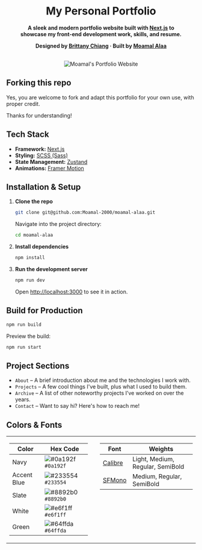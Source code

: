 <h1 align="center">
  My Personal Portfolio
</h1>

<p align="center">
<strong>
  A sleek and modern portfolio website built with <a href="https://nextjs.org" target="_blank">Next.js</a> to <br/> showcase my front-end development work, skills, and resume.
</strong>
</p>

<p align="center">
<strong>
  Designed by <a href="https://www.linkedin.com/in/bchiang7" target="_blank">Brittany Chiang</a> · Built by <a href="https://www.linkedin.com/in/moamal-alaa" target="_blank">Moamal Alaa</a>
</strong>
</p>

<br/>

<div align="center">
  <img alt="Moamal's Portfolio Website" src="https://github.com/user-attachments/assets/ecd3d987-3eb5-4ca8-b00f-0c0670a5bc1f" />
</div>

## Forking this repo

Yes, you are welcome to fork and adapt this portfolio for your own use, with proper credit.

Thanks for understanding!

## Tech Stack

- **Framework:** [Next.js](https://nextjs.org/)
- **Styling:** [SCSS (Sass)](https://sass-lang.com)
- **State Management:** [Zustand](https://zustand-demo.pmnd.rs)
- **Animations:** [Framer Motion](https://motion.dev)

## Installation & Setup

1. **Clone the repo**

   ```bash
   git clone git@github.com:Moamal-2000/moamal-alaa.git
   ```

   Navigate into the project directory:
   ```bash
   cd moamal-alaa
   ```

2. **Install dependencies**

   ```bash
   npm install
   ```

3. **Run the development server**

   ```bash
   npm run dev
   ```

   Open [http://localhost:3000](http://localhost:3000) to see it in action.

## Build for Production

```bash
npm run build
```

Preview the build:

```bash
npm run start
```

## Project Sections

- `About` – A brief introduction about me and the technologies I work with.
- `Projects` – A few cool things I've built, plus what I used to build them.
- `Archive` – A list of other noteworthy projects I’ve worked on over the years.
- `Contact` – Want to say hi? Here's how to reach me!

## Colors & Fonts

<table>
  <tr>
    <td>

| Color       | Hex Code                                                           |
| ----------- | ------------------------------------------------------------------ |
| Navy        | ![#0a192f](https://placehold.co/15x15/0a192f/0a192f.png) `#0a192f` |
| Accent Blue | ![#233554](https://placehold.co/15x15/233554/233554.png) `#233554` |
| Slate       | ![#8892b0](https://placehold.co/15x15/8892b0/8892b0.png) `#8892b0` |
| White       | ![#e6f1ff](https://placehold.co/15x15/e6f1ff/e6f1ff.png) `#e6f1ff` |
| Green       | ![#64ffda](https://placehold.co/15x15/64ffda/64ffda.png) `#64ffda` |

</td>

<td></td>

<td valign="top">

| Font                                                    | Weights                          |
| ------------------------------------------------------- | -------------------------------- |
| [Calibre](https://befonts.com/calibre-font-family.html) | Light, Medium, Regular, SemiBold |
| [SFMono](https://font.download/font/sf-mono)            | Medium, Regular, SemiBold        |

</td>
  </tr>
</table>
